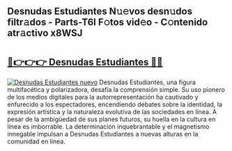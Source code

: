 ## Desnudas Estudiantes N𝚞𝚎vos desn𝚞dos filtr𝚊dos - Parts-T6I F𝚘tos vid𝚎o - C𝚘ntenido atr𝚊ctivo x8WSJ

# <h2><a href="http://mb3gib0.tromn.icu/?c=Desnudas+Estudiantes">🔗👉👉👉 Desnudas Estudiantes 🔗🔗</a></h2>

[![Desnudas Estudiantes nuevo](https://i.imgur.com/pEAQMta.gif)](http://mb3gib0.tromn.icu/?c=Desnudas+Estudiantes)
Desnudas Estudiantes, una figura multifacética y polarizadora, desafía la comprensión simple. Su uso pionero de los medios digitales para la autorrepresentación ha cautivado y enfurecido a los espectadores, encendiendo debates sobre la identidad, la expresión artística y la naturaleza evolutiva de las sociedades en línea. A pesar de la ambigüedad de sus planes futuros, su huella en la cultura en línea es imborrable. La determinación inquebrantable y el magnetismo innegable impulsan a Desnudas Estudiantes a nuevas alturas en la comunidad en línea.
